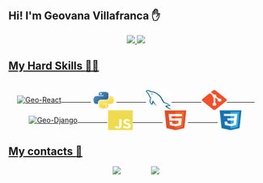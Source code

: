 ## Hi! I'm Geovana Villafranca ✋ </h2>

 <div align="center">
  <a href="https://github.com/geovanavillafranca">
  <img height="180em" src="https://github-readme-stats.vercel.app/api?username=geovanavillafranca&show_icons=true&theme=react&include_all_commits=true&count_private=true"/>
  <img height="180em" src="https://github-readme-stats.vercel.app/api/top-langs/?username=geovanavillafranca&layout=compact&langs_count=7&theme=react"/>
</div>
 
 ## My Hard Skills :woman_technologist:
<div style="display: inline_block" align="center"><br>
 
  <img align="center" alt="Geo-React" height="40" width="50" src="https://cdn.jsdelivr.net/gh/devicons/devicon/icons/react/react-original-wordmark.svg" />
   &nbsp;&nbsp;&nbsp;&nbsp;&nbsp;&nbsp;&nbsp;&nbsp;&nbsp;&nbsp;&nbsp;&nbsp;&nbsp;  
  <img align="center" alt="Geo-Python" height="40" width="50" src="https://raw.githubusercontent.com/devicons/devicon/master/icons/python/python-original.svg">
  &nbsp;&nbsp;&nbsp;&nbsp;&nbsp;&nbsp;&nbsp;&nbsp;&nbsp;&nbsp;&nbsp;&nbsp;&nbsp;
  <img align="center" alt="Geo-MySQL" height="40" width="50" src="https://raw.githubusercontent.com/devicons/devicon/master/icons/mysql/mysql-original.svg">
  &nbsp;&nbsp;&nbsp;&nbsp;&nbsp;&nbsp;&nbsp;&nbsp;&nbsp;&nbsp;&nbsp;&nbsp;&nbsp;
  <img align="center" alt="Geo-Git" height="40" width="50" src="https://raw.githubusercontent.com/devicons/devicon/master/icons/git/git-original.svg">
  &nbsp;&nbsp;&nbsp;&nbsp;&nbsp;&nbsp;&nbsp;&nbsp;&nbsp;&nbsp;&nbsp;&nbsp;&nbsp;
  <img align="center" alt="Geo-Django" height="40" width="50" src="https://cdn.jsdelivr.net/gh/devicons/devicon/icons/django/django-plain.svg" />
  &nbsp;&nbsp;&nbsp;&nbsp;&nbsp;&nbsp;&nbsp;&nbsp;&nbsp;&nbsp;&nbsp;&nbsp;&nbsp;
  <img align="center" alt="Geo-Js" height="40" width="50" src="https://raw.githubusercontent.com/devicons/devicon/master/icons/javascript/javascript-plain.svg">
  &nbsp;&nbsp;&nbsp;&nbsp;&nbsp;&nbsp;&nbsp;&nbsp;&nbsp;&nbsp;&nbsp;&nbsp;&nbsp;
  <img align="center" alt="Geo-HTML" height="40" width="50" src="https://raw.githubusercontent.com/devicons/devicon/master/icons/html5/html5-original.svg">
  &nbsp;&nbsp;&nbsp;&nbsp;&nbsp;&nbsp;&nbsp;&nbsp;&nbsp;&nbsp;&nbsp;&nbsp;&nbsp;
  <img align="center" alt="Geo-CSS" height="40" width="50" src="https://raw.githubusercontent.com/devicons/devicon/master/icons/css3/css3-original.svg">
 </div>
 

  ## My contacts :iphone:
 <div align="center">
   <a href="https://www.linkedin.com/in/geovana-villafranca/" target="_blanck"><img src="https://img.shields.io/badge/-LinkedIn-%230077B5?style=for-the-badge&logo=linkedin&logoColor=white" target="_blanck"></a>
  &nbsp;&nbsp;&nbsp;&nbsp;&nbsp;&nbsp;&nbsp;&nbsp;&nbsp;&nbsp;&nbsp;&nbsp;&nbsp;
  <a href = "mailto:geovanavillafranca@gmail.com"><img src="https://img.shields.io/badge/-Gmail-%23333?style=for-the-badge&logo=gmail&logoColor=white" target="_blank"></a>
  
  ##
  
  </div>
